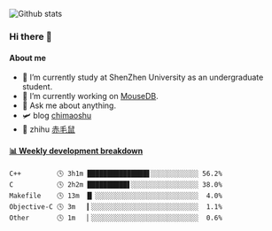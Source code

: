![Github stats](https://github-readme-stats.vercel.app/api?username=chimaoshu&show_icons=true&theme=cobalt)

### Hi there 👋

#### About me

- 🏫 I’m currently study at ShenZhen University as an undergraduate student.
- 🔭 I’m currently working on [MouseDB](https://github.com/chimaoshu/MouseDB).
- 💬 Ask me about anything.
- 🛩️ blog  [chimaoshu](https://www.chimaoshu.top)
- 🎯 zhihu  [赤毛鼠](https://www.zhihu.com/people/chi-mao-shu-53/)

<!-- waka-box start -->
#### <a href="https://gist.github.com/e235103f6d3ace58395a9ff863c34467" target="_blank">📊 Weekly development breakdown</a>
```text
C++         🕓 3h1m ███████████████▋░░░░░░░░░░░░ 56.2%
C           🕓 2h2m ██████████▋░░░░░░░░░░░░░░░░░ 38.0%
Makefile    🕓 13m  █▏░░░░░░░░░░░░░░░░░░░░░░░░░░  4.0%
Objective-C 🕓 3m   ▎░░░░░░░░░░░░░░░░░░░░░░░░░░░  1.1%
Other       🕓 1m   ▏░░░░░░░░░░░░░░░░░░░░░░░░░░░  0.6%
```
<!-- Powered by https://github.com/YouEclipse/waka-box-go . -->
<!-- waka-box end -->
